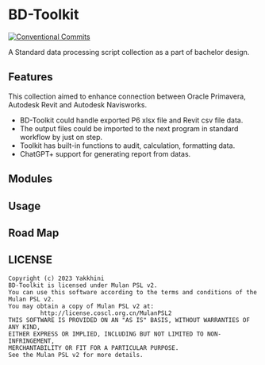 # BD-Toolkit

[![Conventional Commits](https://img.shields.io/badge/Conventional%20Commits-1.0.0-%23FE5196?logo=conventionalcommits&logoColor=white)](https://conventionalcommits.org)

A Standard data processing script collection as a part of bachelor design.

## Features

This collection aimed to enhance connection between Oracle Primavera, Autodesk Revit and Autodesk Navisworks.

* BD-Toolkit could handle exported P6 xlsx file and Revit csv file data.
* The output files could be imported to the next program in standard workflow by just on step.
* Toolkit has built-in functions to audit, calculation, formatting data.
* ChatGPT+ support for generating report from datas.

## Modules

## Usage

## Road Map

## LICENSE

```
Copyright (c) 2023 Yakkhini
BD-Toolkit is licensed under Mulan PSL v2.
You can use this software according to the terms and conditions of the Mulan PSL v2.
You may obtain a copy of Mulan PSL v2 at:
         http://license.coscl.org.cn/MulanPSL2
THIS SOFTWARE IS PROVIDED ON AN "AS IS" BASIS, WITHOUT WARRANTIES OF ANY KIND,
EITHER EXPRESS OR IMPLIED, INCLUDING BUT NOT LIMITED TO NON-INFRINGEMENT,
MERCHANTABILITY OR FIT FOR A PARTICULAR PURPOSE.
See the Mulan PSL v2 for more details.
```
